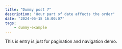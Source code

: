 ```yaml
---
title: "Dummy post 7"
description: "Hour part of date affects the order"
date: "2024-06-18 16:00:07"
tags:
    - dummy-example
---
```


This is entry is just for pagination and navigation demo.
